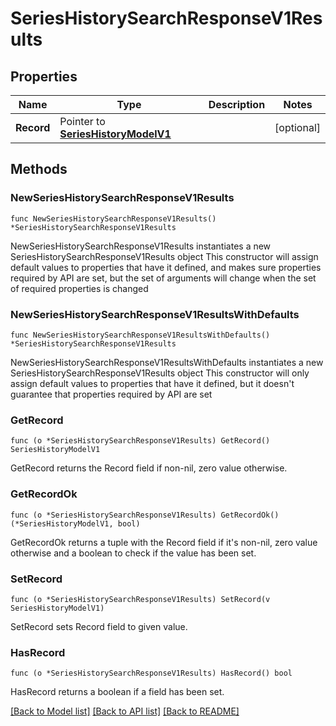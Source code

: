 # SeriesHistorySearchResponseV1Results

## Properties

Name | Type | Description | Notes
------------ | ------------- | ------------- | -------------
**Record** | Pointer to [**SeriesHistoryModelV1**](SeriesHistoryModelV1.md) |  | [optional] 

## Methods

### NewSeriesHistorySearchResponseV1Results

`func NewSeriesHistorySearchResponseV1Results() *SeriesHistorySearchResponseV1Results`

NewSeriesHistorySearchResponseV1Results instantiates a new SeriesHistorySearchResponseV1Results object
This constructor will assign default values to properties that have it defined,
and makes sure properties required by API are set, but the set of arguments
will change when the set of required properties is changed

### NewSeriesHistorySearchResponseV1ResultsWithDefaults

`func NewSeriesHistorySearchResponseV1ResultsWithDefaults() *SeriesHistorySearchResponseV1Results`

NewSeriesHistorySearchResponseV1ResultsWithDefaults instantiates a new SeriesHistorySearchResponseV1Results object
This constructor will only assign default values to properties that have it defined,
but it doesn't guarantee that properties required by API are set

### GetRecord

`func (o *SeriesHistorySearchResponseV1Results) GetRecord() SeriesHistoryModelV1`

GetRecord returns the Record field if non-nil, zero value otherwise.

### GetRecordOk

`func (o *SeriesHistorySearchResponseV1Results) GetRecordOk() (*SeriesHistoryModelV1, bool)`

GetRecordOk returns a tuple with the Record field if it's non-nil, zero value otherwise
and a boolean to check if the value has been set.

### SetRecord

`func (o *SeriesHistorySearchResponseV1Results) SetRecord(v SeriesHistoryModelV1)`

SetRecord sets Record field to given value.

### HasRecord

`func (o *SeriesHistorySearchResponseV1Results) HasRecord() bool`

HasRecord returns a boolean if a field has been set.


[[Back to Model list]](../README.md#documentation-for-models) [[Back to API list]](../README.md#documentation-for-api-endpoints) [[Back to README]](../README.md)


